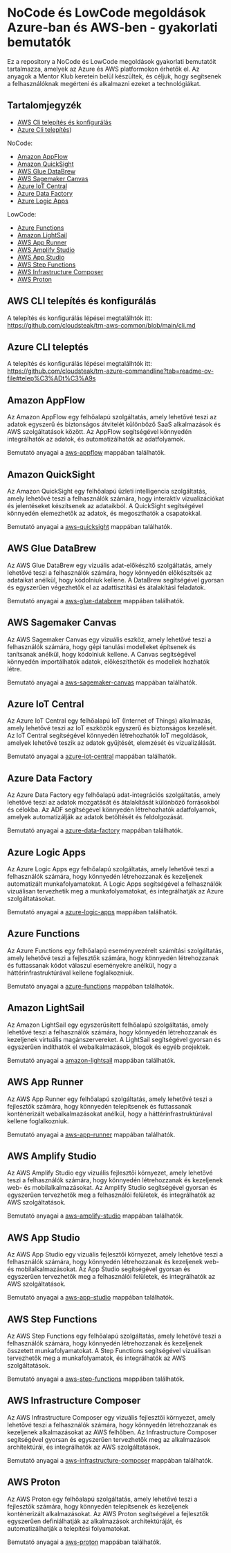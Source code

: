 # NoCode és LowCode megoldások Azure-ban és AWS-ben - gyakorlati bemutatók

Ez a repository a NoCode és LowCode megoldások gyakorlati bemutatóit tartalmazza, amelyek az Azure és AWS platformokon érhetők el. 
Az anyagok a Mentor Klub keretein belül készültek, és céljuk, hogy segítsenek a felhasználóknak megérteni és alkalmazni ezeket a technológiákat.

## Tartalomjegyzék

- [AWS Cli telepítés és konfigurálás](#aws-cli-telepítés-és-konfigurálás)
- [Azure Cli telepítés]([#azure-cli-telept%C3%A9s))

NoCode:
- [Amazon AppFlow](#amazon-appflow)
- [Amazon QuickSight](#amazon-quicksight)
- [AWS Glue DataBrew](#aws-glue-databrew)
- [AWS Sagemaker Canvas](#aws-sagemaker-canvas)
- [Azure IoT Central](#azure-iot-central)
- [Azure Data Factory](#azure-data-factory)
- [Azure Logic Apps](#azure-logic-apps)

LowCode:
- [Azure Functions](#azure-functions)
- [Amazon LightSail](#amazon-lightsail)
- [AWS App Runner](#aws-app-runner)
- [AWS Amplify Studio](#aws-amplify-studio)
- [AWS App Studio](#aws-app-studio)
- [AWS Step Functions](#aws-step-functions)
- [AWS Infrastructure Composer](#aws-infrastructure-composer)
- [AWS Proton](#aws-proton)



## AWS CLI telepítés és konfigurálás

A telepítés és konfigurálás lépései megtalálhtók itt: https://github.com/cloudsteak/trn-aws-common/blob/main/cli.md

## Azure CLI teleptés

A telepítés és konfigurálás lépései megtalálhtók itt: https://github.com/cloudsteak/trn-azure-commandline?tab=readme-ov-file#telep%C3%ADt%C3%A9s

## Amazon AppFlow

Az Amazon AppFlow egy felhőalapú szolgáltatás, amely lehetővé teszi az adatok egyszerű és biztonságos átvitelét különböző SaaS alkalmazások és AWS szolgáltatások között. Az AppFlow segítségével könnyedén integrálhatók az adatok, és automatizálhatók az adatfolyamok.

Bemutató anyagai a [aws-appflow](aws-appflow) mappában találhatók.

## Amazon QuickSight

Az Amazon QuickSight egy felhőalapú üzleti intelligencia szolgáltatás, amely lehetővé teszi a felhasználók számára, hogy interaktív vizualizációkat és jelentéseket készítsenek az adataikból. A QuickSight segítségével könnyedén elemezhetők az adatok, és megoszthatók a csapatokkal.

Bemutató anyagai a [aws-quicksight](aws-quicksight) mappában találhatók.


## AWS Glue DataBrew

Az AWS Glue DataBrew egy vizuális adat-előkészítő szolgáltatás, amely lehetővé teszi a felhasználók számára, hogy könnyedén előkészítsék az adataikat anélkül, hogy kódolniuk kellene. A DataBrew segítségével gyorsan és egyszerűen végezhetők el az adattisztítási és átalakítási feladatok.

Bemutató anyagai a [aws-glue-databrew](aws-glue-databrew) mappában találhatók.


## AWS Sagemaker Canvas

Az AWS Sagemaker Canvas egy vizuális eszköz, amely lehetővé teszi a felhasználók számára, hogy gépi tanulási modelleket építsenek és tanítsanak anélkül, hogy kódolniuk kellene. A Canvas segítségével könnyedén importálhatók adatok, előkészíthetők és modellek hozhatók létre.

Bemutató anyagai a [aws-sagemaker-canvas](aws-sagemaker-canvas) mappában találhatók.


## Azure IoT Central

Az Azure IoT Central egy felhőalapú IoT (Internet of Things) alkalmazás, amely lehetővé teszi az IoT eszközök egyszerű és biztonságos kezelését. Az IoT Central segítségével könnyedén létrehozhatók IoT megoldások, amelyek lehetővé teszik az adatok gyűjtését, elemzését és vizualizálását.

Bemutató anyagai a [azure-iot-central](azure-iot-central) mappában találhatók.


## Azure Data Factory

Az Azure Data Factory egy felhőalapú adat-integrációs szolgáltatás, amely lehetővé teszi az adatok mozgatását és átalakítását különböző forrásokból és célokba. Az ADF segítségével könnyedén létrehozhatók adatfolyamok, amelyek automatizálják az adatok betöltését és feldolgozását.

Bemutató anyagai a [azure-data-factory](azure-data-factory) mappában találhatók.


## Azure Logic Apps

Az Azure Logic Apps egy felhőalapú szolgáltatás, amely lehetővé teszi a felhasználók számára, hogy könnyedén létrehozzanak és kezeljenek automatizált munkafolyamatokat. A Logic Apps segítségével a felhasználók vizuálisan tervezhetik meg a munkafolyamatokat, és integrálhatják az Azure szolgáltatásokat.

Bemutató anyagai a [azure-logic-apps](azure-logic-apps) mappában találhatók.


## Azure Functions

Az Azure Functions egy felhőalapú eseményvezérelt számítási szolgáltatás, amely lehetővé teszi a fejlesztők számára, hogy könnyedén létrehozzanak és futtassanak kódot válaszul eseményekre anélkül, hogy a háttérinfrastruktúrával kellene foglalkozniuk.

Bemutató anyagai a [azure-functions](azure-functions) mappában találhatók.


## Amazon LightSail

Az Amazon LightSail egy egyszerűsített felhőalapú szolgáltatás, amely lehetővé teszi a felhasználók számára, hogy könnyedén létrehozzanak és kezeljenek virtuális magánszervereket. A LightSail segítségével gyorsan és egyszerűen indíthatók el webalkalmazások, blogok és egyéb projektek.

Bemutató anyagai a [amazon-lightsail](amazon-lightsail) mappában találhatók.  


## AWS App Runner

Az AWS App Runner egy felhőalapú szolgáltatás, amely lehetővé teszi a fejlesztők számára, hogy könnyedén telepítsenek és futtassanak konténerizált webalkalmazásokat anélkül, hogy a háttérinfrastruktúrával kellene foglalkozniuk.

Bemutató anyagai a [aws-app-runner](aws-app-runner) mappában találhatók.


## AWS Amplify Studio

Az AWS Amplify Studio egy vizuális fejlesztői környezet, amely lehetővé teszi a felhasználók számára, hogy könnyedén létrehozzanak és kezeljenek web- és mobilalkalmazásokat. Az Amplify Studio segítségével gyorsan és egyszerűen tervezhetők meg a felhasználói felületek, és integrálhatók az AWS szolgáltatások.

Bemutató anyagai a [aws-amplify-studio](aws-amplify-studio) mappában találhatók.  


## AWS App Studio

Az AWS App Studio egy vizuális fejlesztői környezet, amely lehetővé teszi a felhasználók számára, hogy könnyedén létrehozzanak és kezeljenek web- és mobilalkalmazásokat. Az App Studio segítségével gyorsan és egyszerűen tervezhetők meg a felhasználói felületek, és integrálhatók az AWS szolgáltatások.

Bemutató anyagai a [aws-app-studio](aws-app-studio) mappában találhatók.


## AWS Step Functions

Az AWS Step Functions egy felhőalapú szolgáltatás, amely lehetővé teszi a felhasználók számára, hogy könnyedén létrehozzanak és kezeljenek összetett munkafolyamatokat. A Step Functions segítségével vizuálisan tervezhetők meg a munkafolyamatok, és integrálhatók az AWS szolgáltatások.

Bemutató anyagai a [aws-step-functions](aws-step-functions) mappában találhatók.


## AWS Infrastructure Composer

Az AWS Infrastructure Composer egy vizuális fejlesztői környezet, amely lehetővé teszi a felhasználók számára, hogy könnyedén létrehozzanak és kezeljenek alkalmazásokat az AWS felhőben. Az Infrastructure Composer segítségével gyorsan és egyszerűen tervezhetők meg az alkalmazások architektúrái, és integrálhatók az AWS szolgáltatások.

Bemutató anyagai a [aws-infrastructure-composer](aws-infrastructure-composer) mappában találhatók.


## AWS Proton

Az AWS Proton egy felhőalapú szolgáltatás, amely lehetővé teszi a fejlesztők számára, hogy könnyedén telepítsenek és kezeljenek konténerizált alkalmazásokat. Az AWS Proton segítségével a fejlesztők egyszerűen definiálhatják az alkalmazások architektúráját, és automatizálhatják a telepítési folyamatokat.

Bemutató anyagai a [aws-proton](aws-proton) mappában találhatók.

